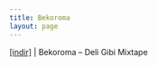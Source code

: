 ```yaml
---
title: Bekoroma
layout: page
---
```

<a href="https://cloud.mail.ru/public/0410127767c0/Bekoroma%20-%20Deli%20Gibi%20Mixtape" target="_blank">[indir]</a> | Bekoroma &#8211; Deli Gibi Mixtape